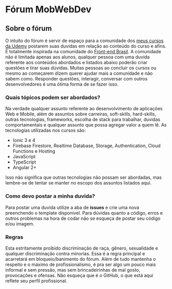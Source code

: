# Fórum MobWebDev
## Sobre o fórum

O intuito do fórum é servir de espaço para a comunidade dos [meus cursos da Udemy](https://www.udemy.com/user/gabrielbarreto2/) postarem suas duvidas em relação ao conteúdo do curso e afins. É totalmente inspirada na comunidade do [Front-end Brasil](https://github.com/frontendbr).
A comunidade não é limitada apenas aos alunos, qualquer pessoa com uma duvida referente aos conteúdos abordados e listados abaixo poderão criar questões e tirar suas dúvidas.
Muitas pessoas ao concluir os cursos ou mesmo ao começarem dizem querer ajudar mais a comunidade e não sabem como. Responder questões, interagir, conversar com outros desenvolvedores é uma ótima forma de se fazer isso.
### Quais tópicos podem ser abordados?
Na verdade qualquer assunto referente ao desenvolvimento de aplicações Web e Mobile, além de assuntos sobre carreiras, soft-skills, hard-skills, outras tecnologias, frameworks, escolha de stack para trabalhar, duvidas comportamentais e qualquer assunto que possa agregar valor a quem lê.
As tecnologias utilizadas nos cursos são:
 - Ionic 3 e 4
 - Firebase Firestore, Realtime Database, Storage, Authentication, Cloud Functions e Hosting
 - JavaScript
 - TypeScript
 - Angular 2+

Isso não significa que outras tecnologias não possam ser abordadas, mas lembre-se de tentar se manter no escopo dos assuntos listados aqui.

### Como devo postar a minha duvida?
Para postar uma duvida utilize a aba de **issues** e crie uma nova preenchendo o template disponível. Para dúvidas quanto a código, erros e outros problemas na hora de codar não se esqueça de postar seu código e/ou imagem.

### Regras
Esta estritamente proibido discriminação de raça, gênero, sexualidade e qualquer discriminação contra minorias. Essa é a regra principal e acarretará em bloqueio/banimento do fórum.
Além de tudo mantenha o respeito e o máximo de profissionalismo, é pra ser algo um pouco mais informal e sem pressão, mas sem brincadeirinhas de mal gosto, provocações e ofensas.
Não esqueça que é o GitHub, o que está aqui reflete seu perfil profissional.
